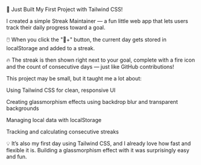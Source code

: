 🚀 Just Built My First Project with Tailwind CSS!

I created a simple Streak Maintainer — a fun little web app that lets users track their daily progress toward a goal.

🖱️ When you click the "💪+" button, the current day gets stored in localStorage and added to a streak.

🔥 The streak is then shown right next to your goal, complete with a fire icon and the count of consecutive days — just like GitHub contributions!

This project may be small, but it taught me a lot about:

Using Tailwind CSS for clean, responsive UI

Creating glassmorphism effects using backdrop blur and transparent backgrounds

Managing local data with localStorage

Tracking and calculating consecutive streaks

💡 It’s also my first day using Tailwind CSS, and I already love how fast and flexible it is. Building a glassmorphism effect with it was surprisingly easy and fun.
